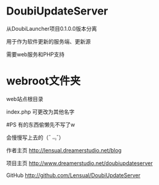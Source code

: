 # DoubiUpdateServer
从DoubiLauncher项目0.1.0.0版本分离

用于作为软件更新的服务端、更新源

需要web服务和PHP支持

# webroot文件夹
web站点根目录

index.php 可更改为其他名字

#PS
有的东西偷懒先不写了w

会慢慢写上去的（¯﹃¯）

作者主页 http://lensual.dreamerstudio.net/blog

项目主页 http://www.dreamerstudio.net/doubiupdateserver

GitHub http://github.com/Lensual/DoubiUpdateServer